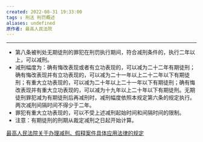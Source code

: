 ```yaml
---
created: 2022-08-31 19:33:00
tags : 刑法 刑罚概述
aliases: undefined
原作者: 最高人民法院
---
```

---
* 第八条被判处无期徒刑的罪犯在刑罚执行期间，符合减刑条件的，执行二年以上，可以减刑。
* 减刑幅度为：确有悔改表现或者有立功表现的，可以减为二十二年有期徒刑；确有悔改表现并有立功表现的，可以减为二十一年以上二十二年以下有期徒刑；有重大立功表现的，可以减为二十年以上二十一年以下有期徒刑；确有悔改表现并有重大立功表现的，可以减为十九年以上二十年以下有期徒刑。无期徒刑罪犯减为有期徒刑后再减刑时，减刑幅度依照本规定第六条的规定执行。两次减刑间隔时间不得少于二年。
* 罪犯有重大立功表现的，可以不受上述减刑起始时间和间隔时间的限制。
* 注意：有期徒刑的刑期从裁定减刑之日起开始计算。

[最高人民法院关于办理减刑、假释案件具体应用法律的规定](https://www.court.gov.cn/zixun-xiangqing-30621.html)



